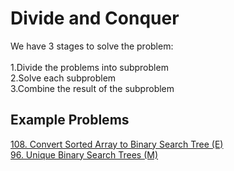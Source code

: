 # Divide and Conquer
We have 3 stages to solve the problem:<br/><br/>
1.Divide the problems into subproblem<br/>
2.Solve each subproblem<br/>
3.Combine the result of the subproblem<br/>

## Example Problems
[108. Convert Sorted Array to Binary Search Tree (E)](./code/108.txt) <br/>
[96. Unique Binary Search Trees (M)   ](./code/96.txt) <br/>

